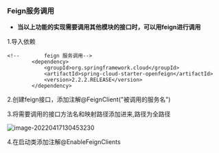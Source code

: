 ### Feign服务调用

- **当以上功能的实现需要调用其他模块的接口时，可以用feign进行调用**

1.导入依赖

```
<!--        feign 服务调用-->
        <dependency>
            <groupId>org.springframework.cloud</groupId>
            <artifactId>spring-cloud-starter-openfeign</artifactId>
            <version>2.2.2.RELEASE</version>
        </dependency>
```

2.创建feign接口，添加注解@FeignClient("被调用的服务名")

3.将需要调用的接口方法名和映射路径添加进来,路径为全路径

![image-20220417130453230](C:\Users\DELL\AppData\Roaming\Typora\typora-user-images\image-20220417130453230.png)

4.在启动类添加注解@EnableFeignClients
